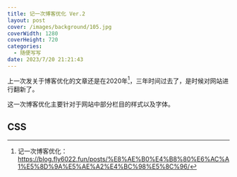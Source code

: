 ```yaml
---
title: 记一次博客优化 Ver.2
layout: post
cover: /images/background/105.jpg
coverWidth: 1280
coverHeight: 720
categories:
  - 随便写写
date: 2023/7/20 21:21:43
---
```

上一次发关于博客优化的文章还是在2020年[^1]，三年时间过去了，是时候对网站进行翻新了。

<!--more-->

这一次博客优化主要针对于网站中部分栏目的样式以及字体。

## CSS

[^1]: 记一次博客优化：https://blog.fly6022.fun/posts/%E8%AE%B0%E4%B8%80%E6%AC%A1%E5%8D%9A%E5%AE%A2%E4%BC%98%E5%8C%96/
